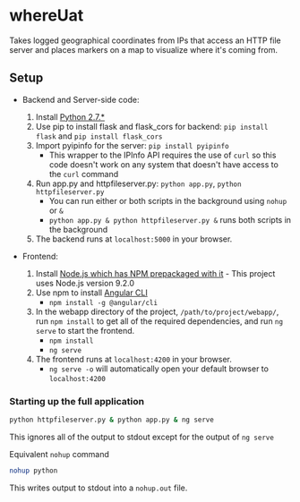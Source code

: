 whereUat
========

Takes logged geographical coordinates from IPs that access an HTTP file server and places markers on a map to visualize where it's coming from.

## Setup

- Backend and Server-side code:

    1. Install [Python 2.7.*](https://www.python.org/)
    2. Use pip to install flask and flask_cors for backend: `pip install flask` and `pip install flask_cors`
	3. Import pyipinfo for the server: `pip install pyipinfo`
		- This wrapper to the IPInfo API requires the use of `curl` so this code doesn't work on any system that 
		  doesn't have access to the `curl` command
    4. Run app.py and httpfileserver.py: `python app.py`, `python httpfileserver.py`
		- You can run either or both scripts in the background using `nohup` or `&`
		- `python app.py & python httpfileserver.py &` runs both scripts in the background
    5. The backend runs at `localhost:5000` in your browser.

- Frontend:
	
	1. Install [Node.js which has NPM prepackaged with it](https://nodejs.org/en/) - This project uses Node.js version 9.2.0
	2. Use npm to install [Angular CLI](https://cli.angular.io/)
		- `npm install -g @angular/cli`
	3. In the webapp directory of the project, `/path/to/project/webapp/`, run `npm install` to get all of the required dependencies, and run `ng serve` to start the frontend.
		- `npm install`
		- `ng serve`
	4. The frontend runs at `localhost:4200` in your browser.
		- `ng serve -o` will automatically open your default browser to `localhost:4200`

### Starting up the full application

```bash
python httpfileserver.py & python app.py & ng serve
```

This ignores all of the output to stdout except for the output of `ng serve`

Equivalent `nohup` command

```bash
nohup python
```

This writes output to stdout into a `nohup.out` file.

